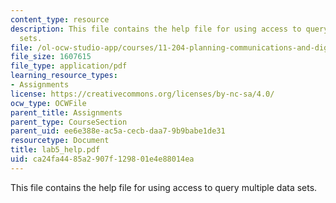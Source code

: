 ```yaml
---
content_type: resource
description: This file contains the help file for using access to query multiple data
  sets.
file: /ol-ocw-studio-app/courses/11-204-planning-communications-and-digital-media-fall-2004/ca24fa4485a2907f129801e4e88014ea_lab5_help.pdf
file_size: 1607615
file_type: application/pdf
learning_resource_types:
- Assignments
license: https://creativecommons.org/licenses/by-nc-sa/4.0/
ocw_type: OCWFile
parent_title: Assignments
parent_type: CourseSection
parent_uid: ee6e388e-ac5a-cecb-daa7-9b9babe1de31
resourcetype: Document
title: lab5_help.pdf
uid: ca24fa44-85a2-907f-1298-01e4e88014ea
---
```

This file contains the help file for using access to query multiple data sets.